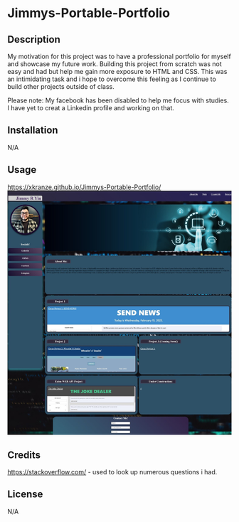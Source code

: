 # Jimmys-Portable-Portfolio

## Description

My motivation for this project was to have a professional portfolio for myself and showcase my future work.  Building this project from scratch was not easy and had but help me gain more exposure to HTML and CSS.  This was an intimidating task and i hope to overcome this feeling as I continue to build other projects outside of class.  

Please note:
My facebook has been disabled to help me focus with studies.
I have yet to creat a Linkedin profile and working on that.


## Installation

N/A

## Usage
https://xkranze.github.io/Jimmys-Portable-Portfolio/
 ![alt tag](./assets/portfoliooooo.jpg)


## Credits
https://stackoverflow.com/ - used to look up numerous questions i had.

## License
N/A